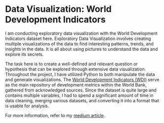 # Data Visualization: World Development Indicators
I am conducting exploratory data visualization with the World Development Indicators dataset here. Exploratory Data Visualization involves creating multiple visualizations of the data to find interesting patterns, trends, and insights in the data. It is all about using pictures to understand the data and explore its secrets.

The task here is to create a well-defined and relevant question or hypothesis that can be explored through extensive data visualization. Throughout the project, I have utilized Python to both manipulate the data and generate visualizations. The [World Development Indicators (WDI)](https://datacatalog.worldbank.org/search/dataset/0037712) serve as the main repository of development metrics within the World Bank, gathered from acknowledged sources. Since the dataset is quite large and contains multiple variables, I had to spend a significant amount of time in data cleaning, merging various datasets, and converting it into a format that is usable for analysis.

For more information, refer to my [medium article](https://parvatijay2901.medium.com/exploratory-data-visualization-world-development-indicators-ad3a8fc96eea).
